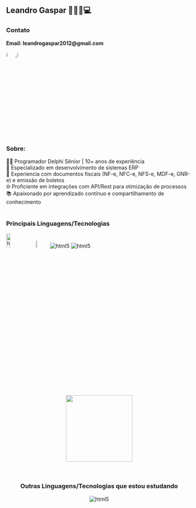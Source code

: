 <h2>Leandro Gaspar 👨🏻‍💻💻 </h2> 

<h3>Contato</h3>
  <p><b> Email: leandrogaspar2012@gmail.com</b></p>
  <p>
    <a href="https://www.linkedin.com/in/leandro-gaspar-3306abb4" >
      <img width="5%" src="https://cdn.jsdelivr.net/gh/devicons/devicon/icons/linkedin/linkedin-original.svg"/> </a>        
      <a href="https://www.facebook.com/leandro.gaspar.3" >
       <img width="5%" src="https://cdn.jsdelivr.net/gh/devicons/devicon/icons/facebook/facebook-original.svg"/> </a>
  
  </p>
<br>

<h3>Sobre:</h3>
  👨‍💻 Programador Delphi Sênior | 10+ anos de experiência
  <br/>
  🏢 Especializado em desenvolvimento de sistemas ERP
  <br/>
  📄 Experiencia com documentos fiscais (NF-e, NFC-e, NFS-e, MDF-e, GNR-e) e emissão de boletos
  <br/>
  🌐 Proficiente em integrações com API/Rest para otimização de processos
  <br/>
  📚 Apaixonado por aprendizado contínuo e compartilhamento de conhecimento
  <br/>
  <br/>

<h3>Principais Linguagens/Tecnologias</h3>
<p> 
  <img width="15%" height="10%" alt="html5" src="https://img.shields.io/badge/Delphi_RAD_Studio-B22222?style=for-the-badge&logo=delphi&logoColor=white">  
  <img width="7%" alt="html5" src="https://firebirdsql.org/refdocs/images/firebirdlogo.png">  
  <img alt="html5" src="https://skillicons.dev/icons?i=postman"> 
  <img alt="html5" src="https://skillicons.dev/icons?i=vscode"> 
  </p>	

<br/>
<br/>

<div align="center">
  <a href="https://github.com/LeandroGasparDev/LeandroGasparDev/">
  <img loading="lazy" height="180em" src="https://github-readme-stats.vercel.app/api/top-langs/?username=LeandroGasparDev&layout=compact&langs_count=7&theme=dracula"/> </a>
<br/>
<br/>
<br/>


<h3 align="center"> Outras Linguagens/Tecnologias que estou estudando </h3>
<div align="center">
  <p> <img alt="html5" src="https://skillicons.dev/icons?i=js,react,nodejs,html,css,mysql,powershell">  </p>	
</div>

